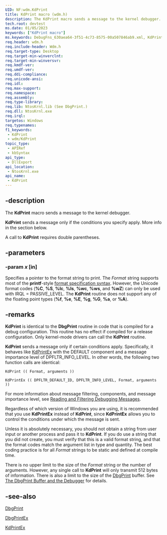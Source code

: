 ```yaml
---
UID: NF:wdm.KdPrint
title: KdPrint macro (wdm.h)
description: The KdPrint macro sends a message to the kernel debugger.
tech.root: devtest
ms.date: 01/05/2023
keywords: ["KdPrint macro"]
ms.keywords: DebugFns_630aea64-3f51-4c73-8575-00a507846ab9.xml, KdPrint, KdPrint function [Driver Development Tools], devtest.kdprint, wdm/KdPrint
req.header: wdm.h
req.include-header: Wdm.h
req.target-type: Desktop
req.target-min-winverclnt:
req.target-min-winversvr: 
req.kmdf-ver: 
req.umdf-ver: 
req.ddi-compliance: 
req.unicode-ansi: 
req.idl: 
req.max-support: 
req.namespace: 
req.assembly: 
req.type-library: 
req.lib: NtosKrnl.lib (See DbgPrint.)
req.dll: NtosKrnl.exe
req.irql: 
targetos: Windows
req.typenames: 
f1_keywords:
 - KdPrint
 - wdm/KdPrint
topic_type:
 - APIRef
 - kbSyntax
api_type:
 - DllExport
api_location:
 - NtosKrnl.exe
api_name:
 - KdPrint
---
```


## -description

The **KdPrint** macro sends a message to the kernel debugger.

**KdPrint** sends a message only if the conditions you specify apply. More info in the section below.

A call to **KdPrint** requires double parentheses.

## -parameters

### -param _x_ [in]

Specifies a pointer to the format string to print. The _Format_ string supports most of the **printf**-style [format specification syntax](/cpp/c-runtime-library/format-specification-syntax-printf-and-wprintf-functions). However, the Unicode format codes (**%C**, **%S**, **%lc**, **%ls**, **%wc**, **%ws**, and **%wZ**) can only be used with IRQL = PASSIVE_LEVEL. The **KdPrint** routine does not support any of the floating point types (**%f**, **%e**, **%E**, **%g**, **%G**, **%a**, or **%A**).

## -remarks

**KdPrint** is identical to the **DbgPrint** routine in code that is compiled for a debug configuration.  This routine has no effect if compiled for a release configuration. Only kernel-mode drivers can call the **KdPrint** routine.

**KdPrint** sends a message only if certain conditions apply. Specifically, it behaves like [KdPrintEx](./nf-wdm-kdprintex.md) with the DEFAULT component and a message importance level of DPFLTR_INFO_LEVEL. In other words, the following two function calls are identical:

`KdPrint (( Format, arguments ))`

`KdPrintEx (( DPFLTR_DEFAULT_ID, DPFLTR_INFO_LEVEL, Format, arguments ))`

For more information about message filtering, components, and message importance level, see [Reading and Filtering Debugging Messages](/windows-hardware/drivers/devtest/reading-and-filtering-debugging-messages).

Regardless of which version of Windows you are using, it is recommended that you use **KdPrintEx** instead of **KdPrint**, since **KdPrintEx** allows you to control the conditions under which the message is sent.

Unless it is absolutely necessary, you should not obtain a string from user input or another process and pass it to **KdPrint**. If you do use a string that you did not create, you must verify that this is a valid format string, and that the format codes match the argument list in type and quantity. The best coding practice is for all _Format_ strings to be static and defined at compile time.

There is no upper limit to the size of the _Format_ string or the number of arguments. However, any single call to **KdPrint** will only transmit 512 bytes of information. There is also a limit to the size of the [DbgPrint](/windows-hardware/drivers/ddi/wdm/nf-wdm-dbgprint) buffer. See [The DbgPrint Buffer and the Debugger](/windows-hardware/drivers/devtest/reading-and-filtering-debugging-messages) for details.

## -see-also

[DbgPrint](./nf-wdm-dbgprint.md)

[DbgPrintEx](./nf-wdm-dbgprintex.md)

[KdPrintEx](./nf-wdm-kdprintex.md)
